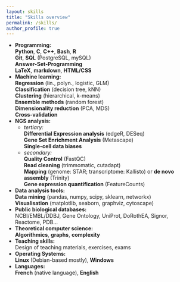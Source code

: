 ```yaml
---
layout: skills
title: "Skills overview"
permalink: /skills/
author_profile: true
---
```


* **<important>Programming:</important>**  
**Python**, **C**, **C++**, **Bash**, **R**  
**Git**, **SQL** (PostgreSQL, mySQL)  
**Answer-Set-Programming**  
**LaTeX**, **markdown**, **HTML/CSS**
* **<important>Machine learning:</important>**  
**Regression** (lin., polyn., logistic, GLM)  
**Classification** (decision tree, kNN)  
**Clustering** (hierarchical, k-means)  
**Ensemble methods** (random forest)  
**Dimensionality reduction** (PCA, MDS)  
**Cross-validation**
* **<important>NGS analysis:</important>**
    + *<informative>tertiary:</informative>*  
    **Differential Expression analysis** (edgeR, DESeq)  
    **Gene Set Enrichment Analysis** (Metascape)  
    **Single-cell data biases**
    + *<informative>secondary:</informative>*  
    **Quality Control** (FastQC)  
    **Read cleaning** (trimmomatic, cutadapt)  
    **Mapping** (genome: STAR; transcriptome: Kallisto) or **de novo assembly** (Trinity)  
    **Gene expression quantification** (FeatureCounts)
* **<important>Data analysis tools:</important>**  
**Data mining** (pandas, numpy, scipy, sklearn, networkx)  
**Visualisation** (matplotlib, seaborn, graphviz, cytoscape)
* **<important>Public biological databases:</important>**  
NCBI/EMBL/DDBJ, Gene Ontology, UniProt, DoRothEA, Signor, Reactome, PDB...
* **<important>Theoretical computer science:</important>**  
**Algorithmics**, **graphs**, **complexity**
* **<important>Teaching skills:</important>**  
Design of teaching materials, exercises, exams
* **<important>Operating Systems:</important>**  
**Linux** (Debian-based mostly), **Windows**
* **<important>Languages:</important>**  
**French** (native language), **English**
